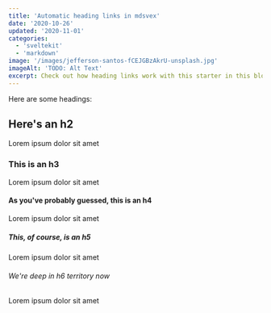 ```yaml
---
title: 'Automatic heading links in mdsvex'
date: '2020-10-26'
updated: '2020-11-01'
categories:
  - 'sveltekit'
  - 'markdown'
image: '/images/jefferson-santos-fCEJGBzAkrU-unsplash.jpg'
imageAlt: 'TODO: Alt Text'
excerpt: Check out how heading links work with this starter in this blog.
---
```


Here are some headings:

## Here's an h2

Lorem ipsum dolor sit amet

### This is an h3

Lorem ipsum dolor sit amet

#### As you've probably guessed, this is an h4

Lorem ipsum dolor sit amet

##### This, of course, is an h5

Lorem ipsum dolor sit amet

###### We're deep in h6 territory now

Lorem ipsum dolor sit amet
